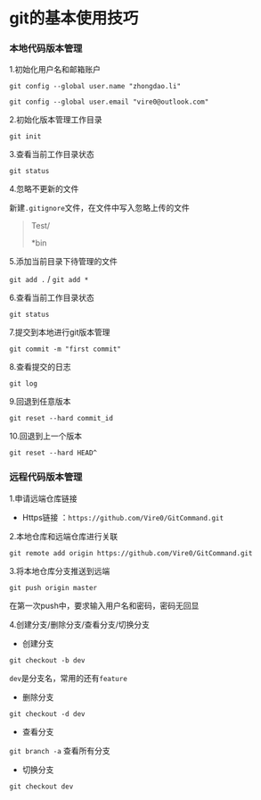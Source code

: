 # git的基本使用技巧

### 本地代码版本管理

1.初始化用户名和邮箱账户

`git config --global user.name "zhongdao.li"`

`git config --global user.email "vire0@outlook.com"`

2.初始化版本管理工作目录

`git init`

3.查看当前工作目录状态

`git status`

4.忽略不更新的文件

新建`.gitignore`文件，在文件中写入忽略上传的文件

> Test/
>
> *bin

5.添加当前目录下待管理的文件

`git add .`      /      `git add *`

6.查看当前工作目录状态

`git status`

7.提交到本地进行git版本管理

`git commit -m "first commit"`

8.查看提交的日志

`git log`

9.回退到任意版本

`git reset --hard commit_id`

10.回退到上一个版本

`git reset --hard HEAD^`

### 远程代码版本管理

1.申请远端仓库链接

- Https链接 ：`https://github.com/Vire0/GitCommand.git`

2.本地仓库和远端仓库进行关联

`git remote add origin https://github.com/Vire0/GitCommand.git`

3.将本地仓库分支推送到远端

`git push origin master`

在第一次push中，要求输入用户名和密码，密码无回显

4.创建分支/删除分支/查看分支/切换分支

- 创建分支

`git checkout -b dev`

`dev`是分支名，常用的还有`feature`

- 删除分支

`git checkout -d dev`

- 查看分支

`git branch -a` 查看所有分支

- 切换分支

`git checkout dev`
